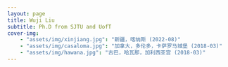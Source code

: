 ```yaml
---
layout: page
title: Wuji Liu
subtitle: Ph.D from SJTU and UofT
cover-img:
    - "assets/img/xinjiang.jpg": "新疆，喀纳斯 (2022-08)" 
    - "assets/img/casaloma.jpg": "加拿大，多伦多，卡萨罗马城堡 (2018-03)" 
    - "assets/img/hawana.jpg": "古巴，哈瓦那，加利西亚宫 (2018-03)" 
---
```

